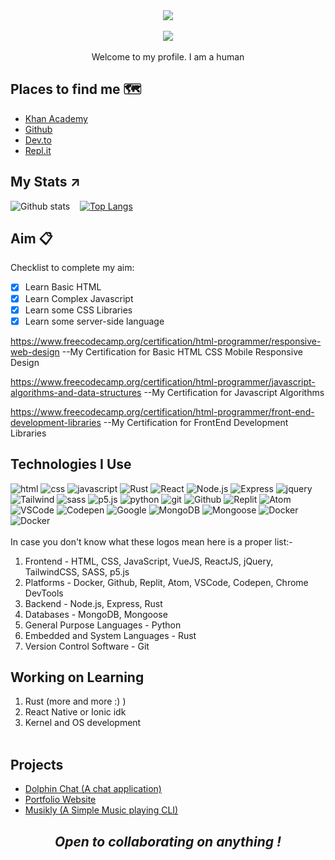 <div align="center">
<img src='https://raw.githubusercontent.com/Liftoff-Studios/Liftoff-Studios/main/assets/github-header-image.png'>
<br><br>

<img src='https://img.shields.io/github/followers/Liftoff-Studios?style=for-the-badge'>
<br><br>
Welcome to my profile. I am a human<br>
</div>

## Places to find me 🗺️

- [Khan Academy](https://www.khanacademy.org/profile/abhijitbiswas07)
- [Github](https://github.com/Liftoff-Studios)
- [Dev.to](https://dev.to/liftoffstudios)
- [Repl.it](https://replit.com/@Liftoff-KA)


## My Stats ↗️
![Github stats](https://github-readme-stats.vercel.app/api?username=Liftoff-Studios&theme=onedark)&nbsp;&nbsp;&nbsp;
[![Top Langs](https://github-readme-stats.vercel.app/api/top-langs/?username=Liftoff-Studios&theme=onedark&layout=compact&hide=makefile,LLVM)](https://github.com/anuraghazra/github-readme-stats)


## Aim 📋
Checklist to complete my aim:
* [x] Learn Basic HTML
* [x] Learn Complex Javascript 
* [x] Learn some CSS Libraries
* [x] Learn some server-side language

https://www.freecodecamp.org/certification/html-programmer/responsive-web-design 
--My Certification for Basic HTML CSS Mobile Responsive Design

https://www.freecodecamp.org/certification/html-programmer/javascript-algorithms-and-data-structures
--My Certification for Javascript Algorithms

https://www.freecodecamp.org/certification/html-programmer/front-end-development-libraries 
--My Certification for FrontEnd Development Libraries



## Technologies I Use
![html](https://img.shields.io/badge/-HTML5-grey?logo=html5&style=for-the-badge)
![css](https://img.shields.io/badge/-CSS3-grey?logo=css3&style=for-the-badge)
![javascript](https://img.shields.io/badge/-Javascript-grey?logo=javascript&style=for-the-badge)
![Rust](https://img.shields.io/badge/-Rust-grey?logo=rust&style=for-the-badge)
![React](https://img.shields.io/badge/-React-grey?logo=react&style=for-the-badge)
![Node.js](https://img.shields.io/badge/-NodeJS-grey?logo=node.js&style=for-the-badge)
![Express](https://img.shields.io/badge/-Express-grey?logo=express&style=for-the-badge)
![jquery](https://img.shields.io/badge/-jQuery-grey?logo=jQuery&style=for-the-badge)
![Tailwind](https://img.shields.io/badge/-Tailwind-grey?logo=tailwindcss&style=for-the-badge)
![sass](https://img.shields.io/badge/-SASS-grey?logo=sass&style=for-the-badge)
![p5.js](https://img.shields.io/badge/-P5.js-grey?logo=p5.js&style=for-the-badge)
![python](https://img.shields.io/badge/-Python-grey?logo=python&style=for-the-badge)
![git](https://img.shields.io/badge/-Git-grey?logo=git&style=for-the-badge)
![Github](https://img.shields.io/badge/-Github-grey?logo=github&style=for-the-badge)
![Replit](https://img.shields.io/badge/-Replit-grey?logo=replit&style=for-the-badge)
![Atom](https://img.shields.io/badge/-Atom-grey?logo=atom&style=for-the-badge)
![VSCode](https://img.shields.io/badge/-VSCode-grey?logo=visualstudiocode&style=for-the-badge)
![Codepen](https://img.shields.io/badge/-CodePen-grey?logo=codepen&style=for-the-badge) 
![Google](https://img.shields.io/badge/-DeveloperConsole-grey?logo=google&style=for-the-badge) 
![MongoDB](https://img.shields.io/badge/-MongoDB-grey?logo=mongodb&style=for-the-badge) 
![Mongoose](https://img.shields.io/badge/-Mongoose-grey?logo=mongoose&style=for-the-badge) 
![Docker](https://img.shields.io/badge/-Docker-grey?logo=docker&style=for-the-badge) 
![Docker](https://img.shields.io/badge/-VueJS-grey?logo=vue.js&style=for-the-badge) 
<br><br>
In case you don't know what these logos mean here is a proper list:-
1. Frontend - HTML, CSS, JavaScript, VueJS, ReactJS, jQuery, TailwindCSS, SASS, p5.js
2. Platforms - Docker, Github, Replit, Atom, VSCode, Codepen, Chrome DevTools
3. Backend - Node.js, Express, Rust
4. Databases - MongoDB, Mongoose
5. General Purpose Languages - Python
6. Embedded and System Languages - Rust 
7. Version Control Software - Git

## Working on Learning
1. Rust (more and more :) )
2. React Native or Ionic idk
3. Kernel and OS development
<br><br>

## Projects
- [Dolphin Chat (A chat application)](https://dolphinchat-client.liftoff-ka.repl.co/)
- [Portfolio Website](https://abhijitbiswas.me)
- [Musikly (A Simple Music playing CLI)](https://github.com/Liftoff-Studios/Musikly-cli)

<div align="center">
  
<i><h2>Open to collaborating on anything !</h2></i>

</div>
